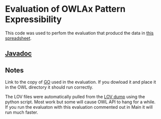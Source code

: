 # Evaluation of OWLAx Pattern Expressibility

This code was used to perfom the evaluation that producd the data in [this spreadsheet](https://tinyurl.com/eswc2021).

## [Javadoc](https://aaroneberhart.github.io/owlax/)

## Notes

Link to the copy of [GO](https://bioportal.bioontology.org/ontologies/GO-PLUS) used in the evaluation. If you dowload it and place it in the OWL directory it should run correctly. 

The LOV files were automatically pulled from the [LOV dump](https://lov.linkeddata.es/lov.nq.gz) using the python script. Most work but some will cause OWL API to hang for a while. If you run the evaluaton with this evaluation commented out in Main it will run much faster.
